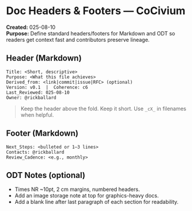# Doc Headers & Footers — CoCivium
**Created:** 025-08-10  
**Purpose:** Define standard headers/footers for Markdown and ODT so readers get context fast and contributors preserve lineage.

## Header (Markdown)
```
Title: <Short, descriptive>
Purpose: <What this file achieves>
Derived_from: <link|commit|issue|RFC> (optional)
Version: v0.1  |  Coherence: c6
Last_Reviewed: 025-08-10
Owner: @rickballard
```
> Keep the header above the fold.  Keep it short.  Use `_cX_` in filenames when helpful.

## Footer (Markdown)
```
Next_Steps: <bulleted or 1–3 lines>
Contacts: @rickballard
Review_Cadence: <e.g., monthly>
```
## ODT Notes (optional)
- Times NR ~10pt, 2 cm margins, numbered headers.
- Add an image storage note at top for graphics-heavy docs.
- Add a blank line after last paragraph of each section for readability.
